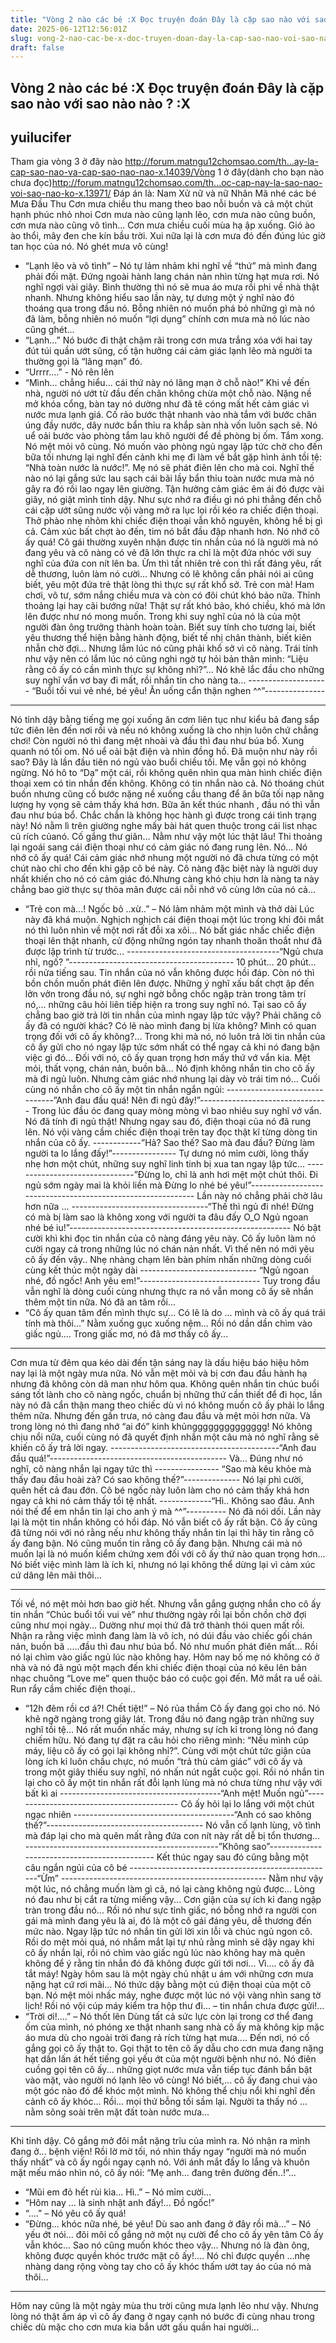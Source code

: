 ```yaml
---
title: "Vòng 2 nào các bé :X Đọc truyện đoán Đây là cặp sao nào với sao nào nào ? :X"
date: 2025-06-12T12:56:01Z
slug: vong-2-nao-cac-be-x-doc-truyen-doan-day-la-cap-sao-nao-voi-sao-nao-nao-x
draft: false
---
```


## Vòng 2 nào các bé :X Đọc truyện đoán Đây là cặp sao nào với sao nào nào ? :X

## yuilucifer

Tham gia vòng 3 ở đây nào http://forum.matngu12chomsao.com/th...ay-la-cap-sao-nao-va-cap-sao-nao-nao-x.14039/Vòng 1 ở đây(dành cho bạn nào chưa đọc)http://forum.matngu12chomsao.com/th...oc-cap-nay-la-sao-nao-voi-sao-nao-ko-x.13971/ 
Đáp án là: Nam Xử nữ và nữ Nhân Mã nhé các bé 
Mưa Đầu Thu Cơn mưa chiều thu mang theo bao nỗi buồn và cả một chút hạnh phúc nhỏ nhoi
Cơn mưa nào cũng lạnh lẽo, cơn mưa nào cũng buồn, cơn mưa nào cũng vô tình...
Cơn mưa chiều cuối mùa hạ ập xuống. Gió ào ào thổi, mây đen che kín bầu trời. Xui nữa lại là cơn mưa đó đến đúng lúc giờ tan học của nó. Nó ghét mưa vô cùng!
- “Lạnh lẽo và vô tình” – Nó tự lảm nhảm khi nghĩ về “thứ” mà mình đang phải đối mặt.
Đứng ngoài hành lang chán nản nhìn từng hạt mưa rơi. Nó nghĩ ngợi vài giây. Bình thường thì nó sẽ mua áo mưa rồi phi về nhà thật nhanh. Nhưng không hiểu sao lần này, tự dưng một ý nghĩ nào đó thoáng qua trong đầu nó. Bỗng nhiên nó muốn phá bỏ những gì mà nó đã làm, bỗng nhiên nó muốn “lợi dụng” chính cơn mưa mà nó lúc nào cũng ghét...
- “Lạnh...”
Nó bước đi thật chậm rãi trong cơn mưa trắng xóa với hai tay đút túi quần ướt sũng, cố tận hưởng cái cảm giác lạnh lẽo mà người ta thường gọi là “lãng mạn” đó.
- “Urrrr....” - Nó rên lên
- “Mình... chẳng hiểu... cái thứ này nó lãng mạn ở chỗ nào!”
Khi về đến nhà, người nó ướt từ đầu đến chân không chừa một chỗ nào. Nặng nề mở khóa cổng, bàn tay nó dường như đã tê cóng mất hết cảm giác vì nước mưa lạnh giá. Cố rảo bước thật nhanh vào nhà tắm với bước chân úng đầy nước, dây nước bẩn thỉu ra khắp sàn nhà vốn luôn sạch sẽ. Nó uể oải bước vào phòng tắm lau khô người để đề phòng bị ốm. Tắm xong. Nó mệt mỏi vô cùng. Nó muốn vào phòng ngủ ngay lập tức chờ cho đến bữa tối nhưng lại nghĩ đến cảnh khi mẹ đi làm về bắt gặp hình ảnh tồi tệ: “Nhà toàn nước là nước!”. Mẹ nó sẽ phát điên lên cho mà coi. Nghĩ thế nào nó lại gắng sức lau sạch cái bãi lầy bẩn thỉu toàn nước mưa mà nó gây ra đó rồi lao ngay lên giường. Tận hưởng cảm giác êm ái đó được vài giây, nó giật mình tỉnh dậy. Như sực nhớ ra điều gì nó phi thẳng đến chỗ cái cặp ướt sũng nước vội vàng mở ra lục lọi rồi kéo ra chiếc điện thoại. Thở phào nhẹ nhõm khi chiếc điện thoại vẫn khô nguyên, không hề bị gì cả. Cảm xúc bất chợt ào đến, tim nó bắt đầu đập nhanh hơn. Nó nhớ cô ấy quá! Cô gái thường xuyên nhận được tin nhắn của nó là người mà nó đang yêu và cô nàng có vẻ đã lớn thực ra chỉ là một đứa nhóc với suy nghĩ của đứa con nít lên ba. Ừm thì tất nhiên trẻ con thì rất đáng yêu, rất dễ thương, luôn làm nó cười... Nhưng có lẽ không cần phải nói ai cũng biết, yêu một đứa trẻ thật lòng thì thực sự rất khổ sở. Trẻ con mà! Ham chơi, vô tư, sớm nắng chiều mưa và còn có đôi chút khó bảo nữa. Thỉnh thoảng lại hay cãi bướng nữa! Thật sự rất khó bảo, khó chiều, khó mà lớn lên được như nó mong muốn. Trong khi suy nghĩ của nó là của một người đàn ông trưởng thành hoàn toàn. Biết suy tính cho tương lai, biết yêu thương thể hiện bằng hành động, biết tế nhị chân thành, biết kiên nhẫn chờ đợi... Nhưng lắm lúc nó cũng phải khổ sở vì cô nàng. Trái tính như vậy nên có lắm lúc nó cũng nghi ngờ tự hỏi bản thân mình: “Liệu rằng cô ấy có cần mình thực sự không nhỉ?”... Nó khẽ lắc đầu cho những suy nghĩ vẩn vơ bay đi mất, rồi nhắn tin cho nàng ta...
-------------------- “Buổi tối vui vẻ nhé, bé yêu! Ăn uống cẩn thận nghen ^^”---------------
***
Nó tỉnh dậy bằng tiếng mẹ gọi xuống ăn cơm liên tục như kiểu bả đang sắp tức điên lên đến nơi rồi và nếu nó không xuống là cho nhịn luôn chứ chẳng chơi! Còn người nó thì đang mệt nhoài và đầu thì đau như búa bổ. Xung quanh nó tối om. Nó uể oải bật điện và nhìn đồng hồ. Đã muộn như này rồi sao? Đây là lần đầu tiên nó ngủ vào buổi chiều tối. Mẹ vẫn gọi nó không ngừng. Nó hô to “Dạ” một cái, rồi không quên nhìn qua màn hình chiếc điện thoại xem có tin nhắn đến không. Không có tin nhắn nào cả. Nó thoáng chút buồn nhưng cũng cố bước nặng nề xuống cầu thang để ăn bữa tối nạp năng lượng hy vọng sẽ cảm thấy khá hơn. Bữa ăn kết thúc nhanh , đầu nó thì vẫn đau như búa bổ. Chắc chắn là không học hành gì được trong cái tình trạng này! Nó nằm lì trên giường nghe mấy bài hát quen thuộc trong cái list nhạc cũ rích củanó. Cố gắng thư giãn... Nằm như vậy một lúc thật lâu! Thi thoảng lại ngoái sang cái điện thoại như có cảm giác nó đang rung lên. Nó... Nó nhớ cô ấy quá!
Cái cảm giác nhớ nhung một người nó đã chưa từng có một chút nào chỉ cho đến khi gặp cô bé này. Cô nàng đặc biệt này là người duy nhất khiến cho nó có cảm giác đó.Nhưng càng khó chịu hơn là nàng ta này chẳng bao giờ thực sự thỏa mãn được cái nỗi nhớ vô cùng lớn của nó cả...
- “Trẻ con mà...! Ngốc bỏ ..xừ..” – Nó lảm nhảm một mình và thở dài
Lúc này đã khá muộn. Nghịch nghịch cái điện thoại một lúc trong khi đôi mắt nó thì luôn nhìn về một nơi rất đỗi xa xôi... Nó bất giác nhấc chiếc điện thoại lên thật nhanh, cử động những ngón tay nhanh thoăn thoắt như đã được lập trình từ trước...
--------------------------------------“Ngủ chưa nhỉ, ngố? ”-----------------------------------------
10 phút... 20 phút... rồi nửa tiếng sau. Tin nhắn của nó vẫn không được hồi đáp. Còn nó thì bồn chồn muốn phát điên lên được. Những ý nghĩ xấu bất chợt ập đến lởn vởn trong đầu nó, sự nghi ngờ bỗng chốc ngập tràn trong tâm trí nó,... những câu hỏi liên tiếp hiện ra trong suy nghĩ nó. Tại sao cô ấy chẳng bao giờ trả lời tin nhắn của mình ngay lập tức vậy? Phải chăng cô ấy đã có người khác? Có lẽ nào mình đang bị lừa không? Mình có quan trọng đối với cô ấy không?... Trong khi mà nó, nó luôn trả lời tin nhắn của cô ấy gửi cho nó ngay lập tức sớm nhất có thể ngay cả khi nó đang bận việc gì đó... Đối với nó, cô ấy quan trọng hơn mấy thứ vớ vẩn kia. Mệt mỏi, thất vọng, chán nản, buồn bã... Nó định không nhắn tin cho cô ấy mà đi ngủ luôn. Nhưng cảm giác nhớ nhung lại dày vò trái tim nó... Cuối cùng nó nhắn cho cô ấy một tin nhắn ngắn ngủi:
-------------------------------”Anh đau đầu quá! Nên đi ngủ đây!”--------------------------------
Trong lúc đầu óc đang quay mòng mòng vì bao nhiêu suy nghĩ vớ vẩn. Nó đã tính đi ngủ thật! Nhưng ngay sau đó, điện thoại của nó đã rung lên. Nó vội vàng cầm chiếc điện thoại trên tay đọc thật kĩ từng dòng tin nhắn của cô ấy.
------------”Hả? Sao thế? Sao mà đau đầu? Đừng làm người ta lo lắng đấy!”----------------
Tự dưng nó mỉm cười, lòng thấy nhẹ hơn một chút, những suy nghĩ linh tinh bị xua tan ngay lập tức...
-------------------------------”Đừng lo, chỉ là anh hơi mệt một chút thôi. Đi ngủ sớm ngày mai là khỏi liền mà  Đừng lo nhé bé yêu!”------------------------------------------------------------
Lần này nó chẳng phải chờ lâu hơn nữa ...
----------------------------------“Thế thì ngủ đi nhé! Đừng có mà bị làm sao là không xong với người ta đâu đấy O_O Ngủ ngoan nhé bé iu!”-------------------------------------------------------
Nó bật cười khì khi đọc tin nhắn của cô nàng đáng yêu này. Cô ấy luôn làm nó cười ngay cả trong những lúc nó chán nản nhất. Vì thế nên nó mới yêu cô ấy đến vậy.. Nhẹ nhàng chạm lên bàn phím nhấn những dòng cuối cùng kết thúc một ngày dài
----------------------------- “Ngủ ngoan nhé, đồ ngốc! Anh yêu em!”------------------------------
Tuy trong đầu vẫn nghĩ là dòng cuối cùng nhưng thực ra nó vẫn mong cô ấy sẽ nhắn thêm một tin nữa. Nó đã an tâm rồi...
- “Cô ấy quan tâm đến mình thực sự... Có lẽ là do ... mình và cô ấy quá trái tính mà thôi...”
Nằm xuống gục xuống nệm... Rồi nó dần dần chìm vào giấc ngủ.... Trong giấc mơ, nó đã mơ thấy cô ấy...
***
Cơn mưa từ đêm qua kéo dài đến tận sáng nay là dấu hiệu báo hiệu hôm nay lại là một ngày mưa nữa. Nó vẫn mệt mỏi và bị cơn đau đầu hành hạ nhưng đã không còn dã man như hôm qua. Không quên nhắn tin chúc buổi sáng tốt lành cho cô nàng ngốc, chuẩn bị những thứ cần thiết để đi học, lần này nó đã cẩn thận mang theo chiếc dù vì nó không muốn cô ấy phải lo lắng thêm nữa. Nhưng đến gần trưa, nó càng đau đầu và mệt mỏi hơn nữa. Và trong lòng nó thì đang nhớ “ai đó” kinh khủngggggggggggggg! Nó không chịu nổi nữa, cuối cùng nó đã quyết định nhắn một câu mà nó nghĩ rằng sẽ khiến cô ấy trả lời ngay.
------------------------------------------“Anh đau đầu quá!”--------------------------------------------
Và... Đúng như nó nghĩ, cô nàng nhắn lại ngay tức thì
---------------- “Sao mà kêu khỏe mà thấy đau đầu hoài zà? Có sao không thế?”--------------
Nó lại phì cười, quên hết cả đau đớn. Cô bé ngốc này luôn làm cho nó cảm thấy khá hơn ngay cả khi nó cảm thấy tồi tệ nhất.
-------------“Hì.. Không sao đâu. Anh nói thế để em nhắn tin lại cho anh ý mà ^^”----------
Nó đã nói dối. Lần này lại là một tin nhắn không có hồi đáp. Nó vẫn biết cô ấy rất bận. Cô ấy cũng đã từng nói với nó rằng nếu như không thấy nhắn tin lại thì hãy tin rằng cô ấy đang bận. Nó cũng muốn tin rằng cô ấy đang bận. Nhưng cái mà nó muốn lại là nó muốn kiểm chứng xem đối với cô ấy thứ nào quan trọng hơn... Nó biết việc mình làm là ích kỉ, nhưng nó lại không thể dừng lại vì cảm xúc cứ dâng lên mãi thôi...
***
Tối về, nó mệt mỏi hơn bao giờ hết. Nhưng vẫn gắng gượng nhắn cho cô ấy tin nhắn “Chúc buổi tối vui vẻ” như thường ngày rồi lại bồn chồn chờ đợi cũng như mọi ngày... Dường như mọi thứ đã trở thành thói quen mất rồi. Nhận ra rằng việc mình đang làm là vô ích, nó dúi đầu vào chiếc gối chán nản, buồn bã .....đầu thì đau như búa bổ. Nó như muốn phát điên mất... Rồi nó lại chìm vào giấc ngủ lúc nào không hay. Hôm nay bố mẹ nó không có ở nhà và nó đã ngủ một mạch đến khi chiếc điện thoại của nó kêu lên bản nhạc chuông “Love me” quen thuộc báo có cuộc gọi đến. Mở mắt ra uể oải. Run rẩy cầm chiếc điện thoại..
- “12h đêm rồi cơ á?! Chết tiệt!” – Nó rủa thầm
Cô ấy đang gọi cho nó. Nó khẽ ngỡ ngàng trong giây lát. Trong đầu nó đang ngập tràn những suy nghĩ tồi tệ... Nó rất muốn nhấc máy, nhưng sự ích kỉ trong lòng nó đang chiếm hữu. Nó đang tự đặt ra câu hỏi cho riêng mình: “Nếu mình cúp máy, liệu cô ấy có gọi lại không nhỉ?”. Cùng với một chút tức giận của lòng ích kỉ luôn chầu chực, nó muốn “trả thù cảm giác” với cô ấy và trong một giây thiếu suy nghĩ, nó nhấn nút ngắt cuộc gọi. Rồi nó nhắn tin lại cho cô ấy một tin nhắn rất đỗi lạnh lùng mà nó chưa từng như vậy với bất kì ai
----------------------------------------“Anh mệt! Muốn ngủ”------------------------------------------
Cô ấy hỏi lại lo lắng với một chút ngạc nhiên
----------------------------------------“Anh có sao không thế?”---------------------------------------
Nó vẫn cố lạnh lùng, vô tình mà đáp lại cho mà quên mất rằng đứa con nít này rất dễ bị tổn thương...
------------------------------------------------”Không sao”---------------------------------------------
Kết thúc ngay sau đó cũng bằng một câu ngắn ngủi của cô bé
---------------------------------------------------“Ừm” ---------------------------------------------------
Nằm như vậy một lúc, nó chẳng muốn làm gì cả, nó lại càng không ngủ được... Lòng nó đau như bị cắt ra từng miếng vậy... Cơn giận của sự ích kỉ đang ngập tràn trong đầu nó... Rồi nó như sực tỉnh giấc, nó bỗng nhớ ra người con gái mà mình đang yêu là ai, đó là một cô gái đáng yêu, dễ thương đến mức nào. Ngay lập tức nó nhắn tin gửi lời xin lỗi và chúc ngủ ngon cô. Rồi do mệt mỏi quá, nó nhắm mắt lại tự nhủ rằng mình sẽ dậy ngay khi cô ấy nhắn lại, rồi nó chìm vào giấc ngủ lúc nào không hay mà quên không để ý rằng tin nhắn đó đã không được gửi tới nơi... Vì.... cô ấy đã tắt máy!
Ngày hôm sau là một ngày chủ nhật u ám với những cơn mưa nặng hạt cứ rơi mãi... Nó thức dậy bằng một cú điện thoại của một cô bạn. Nó mệt mỏi nhấc máy, nghe được một lúc nó vội vàng nhìn sang tờ lịch! Rồi nó vội cúp máy kiểm tra hộp thư đi... – tin nhắn chưa được gửi!...
- “Trời ơi!....” – Nó thốt lên
Dùng tất cả sức lực còn lại trong cơ thể đang ốm của mình, nó phóng xe thật nhanh sang nhà cô ấy mà không kịp mặc áo mưa dù cho ngoài trời đang rả rích từng hạt mưa.... Đến nơi, nó cố gắng gọi cô ấy thật to. Gọi thật to tên cô ấy dẫu cho cơn mưa đang nặng hạt dần lấn át hết tiếng gọi yếu ớt của một người bệnh như nó. Nó điên cuồng gọi tên cô ấy... những giọt nước mưa vẫn tiếp tục đánh bần bật vào mặt, vào người nó lạnh lẽo vô cùng! Nó biết,... cô ấy đang chui vào một góc nào đó để khóc một mình. Nó không thể chịu nổi khi nghĩ đến cảnh cô ấy khóc... Rồi... mọi thứ bỗng tối sầm lại. Người ta thấy nó ... nằm sõng soài trên mặt đất toàn nước mưa...
***
Khi tỉnh dậy. Cô gắng mở đôi mắt nặng trĩu của mình ra. Nó nhận ra mình đang ở... bệnh viện! Rồi lờ mờ tối, nó nhìn thấy ngay “người mà nó muốn thấy nhất” và cô ấy ngồi ngay cạnh nó. Với ánh mắt đầy lo lắng và khuôn mặt mếu máo nhìn nó, cô ấy nói: “Mẹ anh... đang trên đường đến..!”...
- “Mũi em đỏ hết rùi kìa... Hì..” – Nó mỉm cười...
- “Hôm nay ... là sinh nhật anh đấy!... Đồ ngốc!”
- “....” – Nó yêu cô ấy quá!
- “Đừng... khóc nữa nhé, bé yêu! Dù sao anh đang ở đây rồi mà...” – Nó yếu ớt nói... đôi môi cố gắng nở một nụ cười để cho cô ấy yên tâm
Cô ấy vẫn khóc... Sao nó cũng muốn khóc theo vậy... Nhưng nó là đàn ông, không được quyền khóc trước mặt cô ấy!.... Nó chỉ được quyền ...nhẹ nhàng dang rộng vòng tay cho cô ấy khóc thấm ướt tay áo của nó mà thôi...
***
Hôm nay cũng là một ngày mùa thu trời cũng mưa lạnh lẽo như vậy. Nhưng lòng nó thật ấm áp vì cô ấy đang ở ngay cạnh nó bước đi cùng nhau trong chiếc dù mặc cho cơn mưa kia bắn ướt gấu quần hai người...